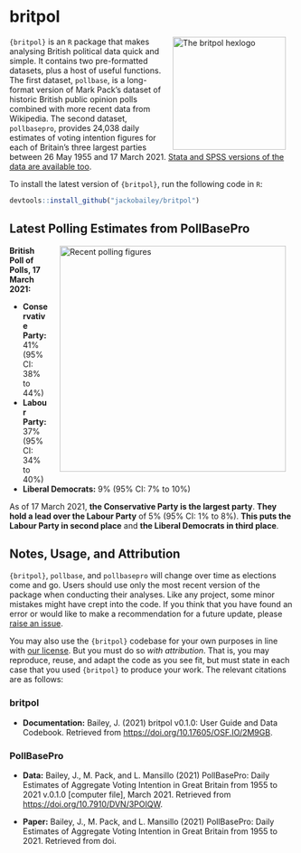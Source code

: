 
<!-- README.md is generated from README.Rmd. Please edit that file -->

# britpol

<img src="https://raw.githubusercontent.com/jackobailey/britpol/master/documentation/_assets/hex.png" alt="The britpol hexlogo" align="right" width="200" style="padding: 0 15px; float: right;"/>

`{britpol}` is an `R` package that makes analysing British political
data quick and simple. It contains two pre-formatted datasets, plus a
host of useful functions. The first dataset, `pollbase`, is a
long-format version of Mark Pack’s dataset of historic British public
opinion polls combined with more recent data from Wikipedia. The second
dataset, `pollbasepro`, provides 24,038 daily estimates of voting
intention figures for each of Britain’s three largest parties between 26
May 1955 and 17 March 2021. [Stata and SPSS versions of the data are
available
too](https://github.com/jackobailey/britpol/tree/master/download).

To install the latest version of `{britpol}`, run the following code in
`R`:

``` r
devtools::install_github("jackobailey/britpol")
```

## Latest Polling Estimates from PollBasePro

<img src="https://raw.githubusercontent.com/jackobailey/britpol/master/documentation/_assets/timeplot_gh.png" alt="Recent polling figures" align="right" width="400" style="padding: 0 15px; float: right;"/>

**British Poll of Polls, 17 March 2021:**

-   **Conservative Party:** 41% (95% CI: 38% to 44%)
-   **Labour Party:** 37% (95% CI: 34% to 40%)
-   **Liberal Democrats:** 9% (95% CI: 7% to 10%)

As of 17 March 2021, **the Conservative Party is the largest party**.
**They hold a lead over the Labour Party** of 5% (95% CI: 1% to 8%).
**This puts the Labour Party in second place** and **the Liberal
Democrats in third place**.

## Notes, Usage, and Attribution

`{britpol}`, `pollbase`, and `pollbasepro` will change over time as
elections come and go. Users should use only the most recent version of
the package when conducting their analyses. Like any project, some minor
mistakes might have crept into the code. If you think that you have
found an error or would like to make a recommendation for a future
update, please [raise an
issue](https://github.com/jackobailey/britpol/issues).

You may also use the `{britpol}` codebase for your own purposes in line
with [our
license](https://github.com/jackobailey/britpol/blob/master/LICENSE.md).
But you must do so *with attribution*. That is, you may reproduce,
reuse, and adapt the code as you see fit, but must state in each case
that you used `{britpol}` to produce your work. The relevant citations
are as follows:

### britpol

-   **Documentation:** Bailey, J. (2021) britpol v0.1.0: User Guide and
    Data Codebook. Retrieved from
    <https://doi.org/10.17605/OSF.IO/2M9GB>.

### PollBasePro

-   **Data:** Bailey, J., M. Pack, and L. Mansillo (2021) PollBasePro:
    Daily Estimates of Aggregate Voting Intention in Great Britain from
    1955 to 2021 v.0.1.0 \[computer file\], March 2021. Retrieved from
    <https://doi.org/10.7910/DVN/3POIQW>.

-   **Paper:** Bailey, J., M. Pack, and L. Mansillo (2021) PollBasePro:
    Daily Estimates of Aggregate Voting Intention in Great Britain from
    1955 to 2021. Retrieved from doi.
